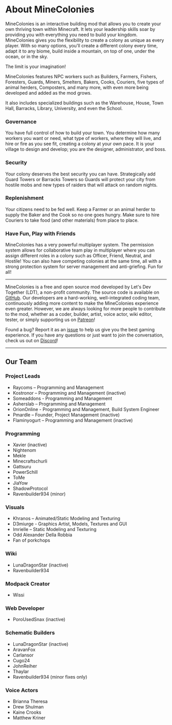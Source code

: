 
# About MineColonies 
MineColonies is an interactive building mod that allows you to create your own thriving town within Minecraft. It lets your leadership skills soar by providing you with everything you need to build your kingdom. MineColonies gives you the flexibility to create a colony as unique as every player. With so many options, you'll create a different colony every time, adapt it to any biome, build inside a mountain, on top of one, under the ocean, or in the sky.

The limit is your imagination!

MineColonies features NPC workers such as Builders, Farmers, Fishers, Foresters, Guards, Miners, Smelters, Bakers, Cooks, Couriers, five types of animal herders, Composters, and many more, with even more being developed and added as the mod grows.

It also includes specialized buildings such as the Warehouse, House, Town Hall, Barracks, Library, University, and even the School.

### Governance
You have full control of how to build your town. You determine how many workers you want or need, what type of workers, where they will live, and hire or fire as you see fit, creating a colony at your own pace. It is your village to design and develop; you are the designer, administrator, and boss.

### Security
Your colony deserves the best security you can have. Strategically add Guard Towers or Barracks Towers so Guards will protect your city from hostile mobs and new types of raiders that will attack on random nights.

### Replenishment
Your citizens need to be fed well. Keep a Farmer or an animal herder to supply the Baker and the Cook so no one goes hungry. Make sure to hire Couriers to take food (and other materials) from place to place.

### Have Fun, Play with Friends
MineColonies has a very powerful multiplayer system. The permission system allows for collaborative team play in multiplayer where you can assign different roles in a colony such as Officer, Friend, Neutral, and Hostile! You can also have competing colonies at the same time, all with a strong protection system for server management and anti-griefing. Fun for all!
___
MineColonies is a free and open source mod developed by Let's Dev Together (LDT), a non-profit community. The source code is available on [GitHub](https://github.com/ldtteam/minecolonies). Our developers are a hard-working, well-integrated coding team, continuously adding more content to make the MineColonies experience even greater. However, we are always looking for more people to contribute to the mod, whether as a coder, builder, artist, voice actor, wiki editor, tester, or simply supporting us on [Patreon](https://https://www.patreon.com/minecolonies)!

Found a bug? Report it as an [issue](https://https://github.com/ldtteam/minecolonies/issues/new/choose) to help us give you the best gaming experience. If you have any questions or just want to join the conversation, check us out on [Discord](https://discord.minecolonies.com)!
___

## Our Team

### Project Leads
* Raycoms – Programming and Management
* Kostronor – Programming and Management (inactive)
* Someaddons - Programming and Management
* Asherslab – Programming and Management
* OrionOnline - Programming and Management, Build System Engineer 
* Pmardle – Founder, Project Management (inactive)
* Flaminyogurt – Programming and Management (inactive)

### Programming 
* Xavier (inactive)
* Nightenom
* Mekle
* Minecraftschurli
* Gattsuru
* PowerSchill
* ToMe
* JiaYow
* ShadowProtocol
* Ravenbuilder934 (minor)

### Visuals
* Khranos – Animated/Static Modeling and Texturing 
* D3miurge - Graphics Artist, Models, Textures and GUI 
* Imrielle – Static Modeling and Texturing
* Odd Alexander Della Robbia
* Fan of porkchops

### Wiki
* LunaDragonStar (inactive)
* Ravenbuilder934

### Modpack Creator 
* Wissi

### Web Developer
* PoroUsedSnax (inactive)

### Schematic Builders
* LunaDragonStar (inactive)
* AravanFox
* Carlansor
* Cugo24
* JohnReiher
* Thaylar
* Ravenbuilder934 (minor fixes only)

### Voice Actors
* Brianna Theresa
* Drew Shulman 
* Kaine Crooks 
* Matthew Kriner
